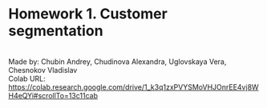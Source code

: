 # Homework 1. Customer segmentation
<br>Made by: Chubin Andrey, Chudinova Alexandra, Uglovskaya Vera, Chesnokov Vladislav
<br> Colab URL: https://colab.research.google.com/drive/1_k3q1zxPVYSMoVHJOnrEE4vj8WH4eQYi#scrollTo=13c11cab
